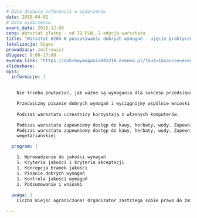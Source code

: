 ```yaml
---
# Data dodania informacji o wydarzeniu
date: 2018-04-02
# Data wydarzenia
event_date: 2018-12-08
cena: Warsztat płatny - od 79 PLN, 2 edycja warsztatu
title: "Warsztat #204 W poszukiwaniu dobrych wymagań - ujęcie praktyczne"
lokalizacja: Sages
prowadzacy: zmitrowicz
dlugosc: 9:00-17:00
evenea_link: "https://dobrewymagania081218.evenea.pl/?out=1&source=event_iframe"
slideshare:
opis:
  informacje: |
    

    Nie trzeba powtarzać, jak ważne są wymagania dla sukcesu przedsięwzięć. Nie trzeba przypominać, jakie problemy wynikają ze słabej jakości wymagań. Zamiast rozmawiać o problemach, skupmy się na rozwiązaniach - jak sprawić, by wymagania były lepsze, precyzyjne i odpowiednio dobrze odzwierciedlały potrzeby interesariuszy. 

    Przećwiczmy pisanie dobrych wymagań i wyciągnijmy wspólnie wnioski dotyczące tego, jakich usprawnień potrzeba w naszych organizacjach.
    
    Podczas warsztatu uczestnicy korzystają z własnych komputerów.

    Podczas warsztatu zapewniemy dostęp do kawy, herbaty, wody. Zapewniamy lunch w formie pizzy, w wersji mięsnej oraz wegetariańskiej.
    Podczas warsztatu zapewniemy dostęp do kawy, herbaty, wody. Zapewniamy lunch w formie pizzy, w wersji mięsnej oraz
    wegetariańskiej

  program: |

    1. Wprowadzenie do jakości wymagań
    1. Kryteria jakości i kryteria akceptacji
    1. Koncepcja bramek jakości
    1. Pisanie dobrych wymagań
    1. Kontrola jakości wymagań
    1. Podsumowanie i wnioski
  
  uwaga: |
    Liczba miejsc ograniczona! Organizator zastrzega sobie prawo do zmiany lokalizacji wydarzenia oraz jego odwołania w przypadku niezgłoszenia się minimalnej liczby uczestników.

---
```

